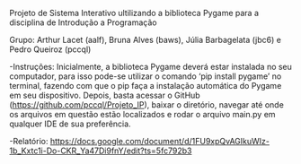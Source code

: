 Projeto de Sistema Interativo ultilizando a biblioteca Pygame para a disciplina de Introdução a Programação
 
Grupo: Arthur Lacet (aalf), Bruna Alves (baws), Júlia Barbagelata (jbc6) e Pedro Queiroz (pccql)
    
-Instruções:
     Inicialmente, a biblioteca Pygame deverá estar instalada no seu computador, para isso pode-se utilizar o comando ‘pip install pygame’ no terminal, fazendo com que o pip faça a instalação automática do Pygame em seu dispositivo. Depois, basta acessar o GitHub (https://github.com/pccql/Projeto_IP), baixar o diretório, navegar até onde os arquivos em questão estão localizados e rodar o arquivo main.py em qualquer IDE de sua preferência.

-Relatório: https://docs.google.com/document/d/1FU9xpQvAGIkuWIz-1b_Kxtc1i-Do-CKR_Ya47Di9fnY/edit?ts=5fc792b3
